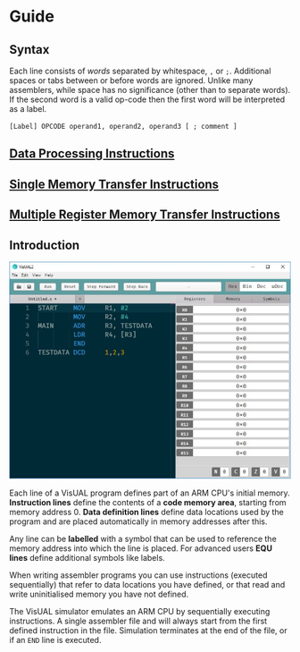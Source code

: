 ﻿# Guide

## Syntax

Each line consists of *words* separated by whitespace, `,` or `;`. Additional spaces or tabs between or before words are ignored. Unlike many assemblers, while space has no significance (other than to separate words). If the second word is a valid op-code then the first word will be interpreted as a label.


```
[Label] OPCODE operand1, operand2, operand3 [ ; comment ]
```



## [Data Processing Instructions](#dp-instructions)

## [Single Memory Transfer Instructions](#mem-instructions)

## [Multiple Register Memory Transfer Instructions](#mult-mem-instructions)


## Introduction

![](visual-screen.jpg)

Each line of a VisUAL program defines part of an ARM CPU's initial memory. **Instruction lines** define the contents of a **code memory area**, starting from memory address 0. **Data definition lines** define data locations used by the program and are placed automatically in memory addresses after this.

Any line can be **labelled** with a symbol that can be used to reference the memory address into which the line is placed. For advanced users **EQU lines** define additional symbols like labels.

When writing assembler programs you can use instructions (executed sequentially) that refer to data locations you have defined, or that read and write uninitialised memory you have not defined.

The VisUAL simulator emulates an ARM CPU by sequentially executing instructions. A single assembler file and will always start from the first defined instruction in the file. Simulation terminates at the end of the file, or if an `END` line is executed.